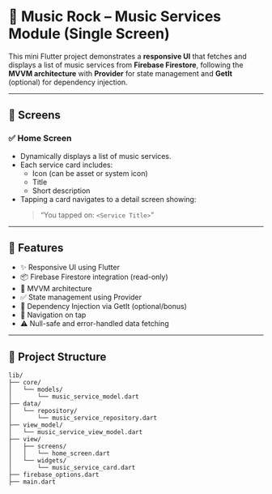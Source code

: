 # 🎵 Music Rock – Music Services Module (Single Screen)

This mini Flutter project demonstrates a **responsive UI** that fetches and displays a list of music services from **Firebase Firestore**, following the **MVVM architecture** with **Provider** for state management and **GetIt** (optional) for dependency injection.

---

## 📱 Screens

### ✅ Home Screen
- Dynamically displays a list of music services.
- Each service card includes:
  - Icon (can be asset or system icon)
  - Title
  - Short description
- Tapping a card navigates to a detail screen showing:
  > “You tapped on: `<Service Title>`”

---

## 🔧 Features

- ✨ Responsive UI using Flutter
- 📦 Firebase Firestore integration (read-only)
- 🧠 MVVM architecture
- ✅ State management using Provider
- 💉 Dependency Injection via GetIt (optional/bonus)
- 🚀 Navigation on tap
- ⚠️ Null-safe and error-handled data fetching

---

## 📂 Project Structure

```plaintext
lib/
├── core/
│   └── models/
│       └── music_service_model.dart
├── data/
│   └── repository/
│       └── music_service_repository.dart
├── view_model/
│   └── music_service_view_model.dart
├── view/
│   ├── screens/
│   │   └── home_screen.dart
│   └── widgets/
│       └── music_service_card.dart
├── firebase_options.dart
├── main.dart

